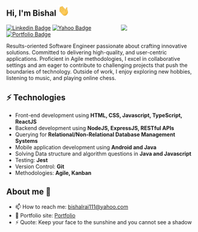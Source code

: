 <h2> Hi, I'm Bishal <img src="https://raw.githubusercontent.com/ABSphreak/ABSphreak/master/gifs/Hi.gif" width="30px"> </h2>

<img align='right' src='https://user-images.githubusercontent.com/5713670/87202985-820dcb80-c2b6-11ea-9f56-7ec461c497c3.gif' width='200"'>

[![Linkedin Badge](https://img.shields.io/badge/-bishalrai-blue?style=flat-square&logo=Linkedin&logoColor=white&link=https://www.linkedin.com/in/bishal-rai-06a209125/)](https://www.linkedin.com/in/bishal-rai-06a209125/) 
[![Yahoo Badge](https://img.shields.io/badge/-bishalrai111@yahoo.com-c14438?style=flat-square&logo=Yahoo&logoColor=white&link=mailto:bishalrai111@yahoo.com)](mailto:bishalrai111@yahoo.com)
[![Portfolio Badge](https://img.shields.io/badge/website-000000?style=for-the-badge&logo=About.me&logoColor=white)](https://bishalfolio.netlify.app/) 

Results-oriented Software Engineer passionate about crafting innovative solutions. Committed to delivering high-quality, and user-centric applications. Proficient in Agile methodologies, I excel in collaborative settings and am eager to contribute to challenging projects that push the boundaries of technology. Outside of work, I enjoy exploring new hobbies, listening to music, and playing online chess.


## ⚡ Technologies

- Front-end development using **HTML, CSS, Javascript, TypeScript, ReactJS**
- Backend development using **NodeJS, ExpressJS, RESTful APIs**
- Querying for **Relational/Non-Relational Database Management Systems**
- Mobile application development using **Android and Java**
- Solving Data structure and algorithm questions in **Java and Javascript**
- Testing: **Jest**
- Version Control: **Git**
- Methodologies: **Agile, Kanban**

## About me 🤔
- 📫 How to reach me: bishalrai111@yahoo.com
- 🎯 Portfolio site: [Portfolio](https://bishalfolio.netlify.app/)
- ⚡ Quote: Keep your face to the sunshine and you cannot see a shadow

